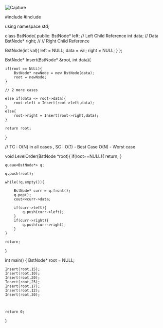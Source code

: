 ![Capture](https://user-images.githubusercontent.com/63875409/124087617-cb2ed080-da6f-11eb-944a-2f28fd25d307.PNG)

#include <iostream>
#include <queue>

using namespace std;

class BstNode{
  public:
   BstNode* left;  // Left Child Reference
   int data;     // Data
   BstNode* right;  // // Right Child Reference
   
   BstNode(int val){
       left = NULL;
       data = val;
       right = NULL;
   }
};

BstNode* Insert(BstNode* &root, int data){
    
    if(root == NULL){
        BstNode* newNode = new BstNode(data);
        root = newNode;
    }
    
    // 2 more cases
    
    else if(data <= root->data){
        root->left = Insert(root->left,data);
    }
    else{
        root->right = Insert(root->right,data);
    }
    
    return root;
}

// TC : O(N) in all cases , SC : O(1) - Best Case O(N) - Worst case 

void LevelOrder(BstNode *root){
    if(root==NULL){
        return;
    }
    
    queue<BstNode*> q;
    
    q.push(root);
    
    while(!q.empty()){
        
        BstNode* curr = q.front();
        q.pop();
        cout<<curr->data;
        
        if(curr->left){
            q.push(curr->left);
        }
        if(curr->right){
            q.push(curr->right);
        }
    }
    
    return;
    
}


int main()
{
    BstNode* root = NULL;
    
    Insert(root,15);
    Insert(root,10);
    Insert(root,20);
    Insert(root,25);
    Insert(root,17);
    Insert(root,12);
    Insert(root,30);
    

    
    return 0;
}
 

